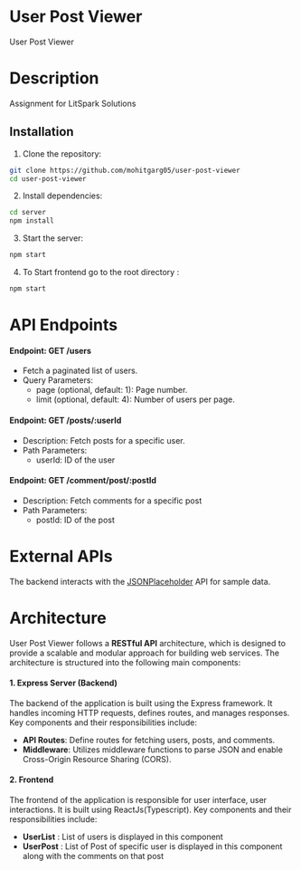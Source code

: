 
# User Post Viewer

User Post Viewer


# Description

Assignment for LitSpark Solutions
## Installation

1.  Clone the repository:
```bash
git clone https://github.com/mohitgarg05/user-post-viewer
cd user-post-viewer
```
2. Install dependencies:
```bash
cd server
npm install
```
3. Start the server:
```bash
npm start
```
4. To Start frontend go to the root directory :
```bash
npm start
```
# API Endpoints

#### Endpoint: GET /users

- Fetch a paginated list of users.
- Query Parameters:
    - page (optional, default: 1): Page number.
    - limit (optional, default: 4): Number of users per page.


#### Endpoint: GET /posts/:userId
- Description: Fetch posts for a specific user.
- Path Parameters:
    - userId: ID of the user
   
#### Endpoint: GET /comment/post/:postId
- Description: Fetch comments for a specific post
- Path Parameters:
    - postId: ID of the post


# External APIs
The backend interacts with the  [JSONPlaceholder](https://jsonplaceholder.typicode.com/) API for sample data.


# Architecture
User Post Viewer follows a **RESTful API** architecture, which is designed to provide a scalable and modular approach for building web services. The architecture is structured into the following main components:

#### 1. Express Server (Backend)

The backend of the application is built using the Express framework. It handles incoming HTTP requests, defines routes, and manages responses. Key components and their responsibilities include:

- **API Routes**: Define routes for fetching users, posts, and comments.
- **Middleware**: Utilizes middleware functions to parse JSON and enable Cross-Origin Resource Sharing (CORS).

#### 2. Frontend
The frontend of the application is responsible for user interface, user interactions. It is built using ReactJs(Typescript). Key components and their responsibilities include:

* **UserList** : List of users is displayed in this component 
* **UserPost** : List of Post of specific user is displayed in this component along with the comments on that post
